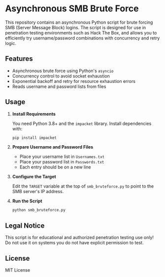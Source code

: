 # Asynchronous SMB Brute Force

This repository contains an asynchronous Python script for brute forcing SMB (Server Message Block) logins. The script is designed for use in penetration testing environments such as Hack The Box, and allows you to efficiently try username/password combinations with concurrency and retry logic.

## Features

- Asynchronous brute force using Python's `asyncio`
- Concurrency control to avoid socket exhaustion
- Exponential backoff and retry for resource exhaustion errors
- Reads username and password lists from files

## Usage

1. **Install Requirements**

   You need Python 3.8+ and the `impacket` library. Install dependencies with:

   ```bash
   pip install impacket
   ```

2. **Prepare Username and Password Files**

   - Place your username list in `Usernames.txt`
   - Place your password list in `Passwords.txt`
   - Each entry should be on a new line

3. **Configure the Target**

   Edit the `TARGET` variable at the top of `smb_bruteforce.py` to point to the SMB server's IP address.

4. **Run the Script**

   ```bash
   python smb_bruteforce.py
   ```

## Legal Notice

This script is for educational and authorized penetration testing use only! Do not use it on systems you do not have explicit permission to test.

## License

MIT License